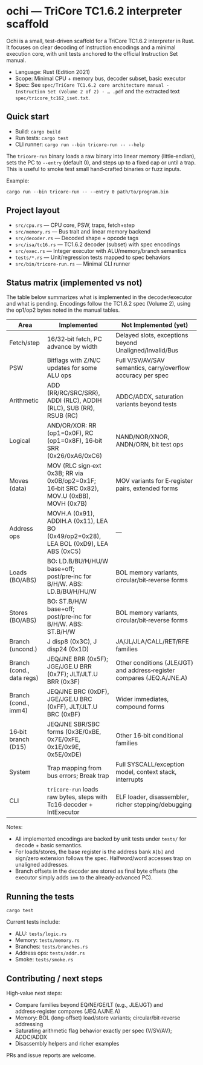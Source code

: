 # ochi — TriCore TC1.6.2 interpreter scaffold

Ochi is a small, test-driven scaffold for a TriCore TC1.6.2 interpreter in Rust. It focuses on clear decoding of instruction encodings and a minimal execution core, with unit tests anchored to the official Instruction Set manual.

- Language: Rust (Edition 2021)
- Scope: Minimal CPU + memory bus, decoder subset, basic executor
- Spec: See `spec/TriCore TC1.6.2 core architecture manual - Instruction Set (Volume 2 of 2) - … .pdf` and the extracted text `spec/tricore_tc162_iset.txt`.

## Quick start

- Build: `cargo build`
- Run tests: `cargo test`
- CLI runner: `cargo run --bin tricore-run -- --help`

The `tricore-run` binary loads a raw binary into linear memory (little‑endian), sets the PC to `--entry` (default 0), and steps up to a fixed cap or until a trap. This is useful to smoke test small hand‑crafted binaries or fuzz inputs.

Example:

```
cargo run --bin tricore-run -- --entry 0 path/to/program.bin
```

## Project layout

- `src/cpu.rs` — CPU core, PSW, traps, fetch+step
- `src/memory.rs` — Bus trait and linear memory backend
- `src/decoder.rs` — Decoded shape + opcode tags
- `src/isa/tc16.rs` — TC1.6.2 decoder (subset) with spec encodings
- `src/exec.rs` — Integer executor with ALU/memory/branch semantics
- `tests/*.rs` — Unit/regression tests mapped to spec behaviors
- `src/bin/tricore-run.rs` — Minimal CLI runner

## Status matrix (implemented vs not)

The table below summarizes what is implemented in the decoder/executor and what is pending. Encodings follow the TC1.6.2 spec (Volume 2), using the op1/op2 bytes noted in the manual tables.

| Area | Implemented | Not Implemented (yet) |
| --- | --- | --- |
| Fetch/step | 16/32‑bit fetch, PC advance by width | Delayed slots, exceptions beyond Unaligned/Invalid/Bus |
| PSW | Bitflags with Z/N/C updates for some ALU ops | Full V/SV/AV/SAV semantics, carry/overflow accuracy per spec |
| Arithmetic | ADD (RR/RC/SRC/SRR), ADDI (RLC), ADDIH (RLC), SUB (RR), RSUB (RC) | ADDC/ADDX, saturation variants beyond tests |
| Logical | AND/OR/XOR: RR (op1=0x0F), RC (op1=0x8F), 16‑bit SRR (0x26/0xA6/0xC6) | NAND/NOR/XNOR, ANDN/ORN, bit test ops |
| Moves (data) | MOV (RLC sign‑ext 0x3B; RR via 0x0B/op2=0x1F; 16‑bit SRC 0x82), MOV.U (0xBB), MOVH (0x7B) | MOV variants for E‑register pairs, extended forms |
| Address ops | MOVH.A (0x91), ADDIH.A (0x11), LEA BO (0x49/op2=0x28), LEA BOL (0xD9), LEA ABS (0xC5) | — |
| Loads (BO/ABS) | BO: LD.B/BU/H/HU/W base+off; post/pre‑inc for B/H/W. ABS: LD.B/BU/H/HU/W | BOL memory variants, circular/bit‑reverse forms |
| Stores (BO/ABS) | BO: ST.B/H/W base+off; post/pre‑inc for B/H/W. ABS: ST.B/H/W | BOL memory variants, circular/bit‑reverse forms |
| Branch (uncond.) | J disp8 (0x3C), J disp24 (0x1D) | JA/JL/JLA/CALL/RET/RFE families |
| Branch (cond., data regs) | JEQ/JNE BRR (0x5F); JGE/JGE.U BRR (0x7F); JLT/JLT.U BRR (0x3F) | Other conditions (JLE/JGT) and address‑register compares (JEQ.A/JNE.A) |
| Branch (cond., imm4) | JEQ/JNE BRC (0xDF), JGE/JGE.U BRC (0xFF), JLT/JLT.U BRC (0xBF) | Wider immediates, compound forms |
| 16‑bit branch (D15) | JEQ/JNE SBR/SBC forms (0x3E/0xBE, 0x7E/0xFE, 0x1E/0x9E, 0x5E/0xDE) | Other 16‑bit conditional families |
| System | Trap mapping from bus errors; Break trap | Full SYSCALL/exception model, context stack, interrupts |
| CLI | `tricore-run` loads raw bytes, steps with Tc16 decoder + IntExecutor | ELF loader, disassembler, richer stepping/debugging |

Notes:
- All implemented encodings are backed by unit tests under `tests/` for decode + basic semantics.
- For loads/stores, the base register is the address bank `A[b]` and sign/zero extension follows the spec. Halfword/word accesses trap on unaligned addresses.
- Branch offsets in the decoder are stored as final byte offsets (the executor simply adds `imm` to the already‑advanced PC).

## Running the tests

```
cargo test
```

Current tests include:
- ALU: `tests/logic.rs`
- Memory: `tests/memory.rs`
- Branches: `tests/branches.rs`
- Address ops: `tests/addr.rs`
- Smoke: `tests/smoke.rs`

## Contributing / next steps

High‑value next steps:
- Compare families beyond EQ/NE/GE/LT (e.g., JLE/JGT) and address‑register compares (JEQ.A/JNE.A)
- Memory: BOL (long‑offset) load/store variants; circular/bit‑reverse addressing
- Saturating arithmetic flag behavior exactly per spec (V/SV/AV); ADDC/ADDX
- Disassembly helpers and richer examples

PRs and issue reports are welcome.
